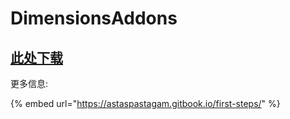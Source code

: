 # DimensionsAddons

## [此处下载](https://www.spigotmc.org/resources/83982/)

更多信息:

{% embed url="https://astaspastagam.gitbook.io/first-steps/" %}

